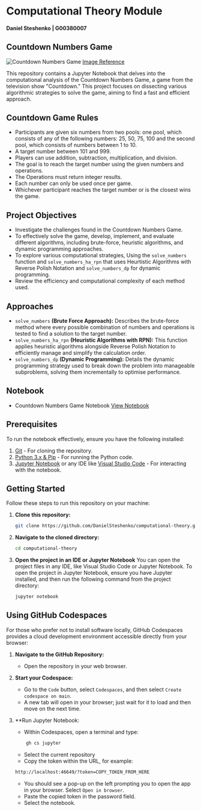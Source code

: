 # Computational Theory Module
#### Daniel Steshenko | G00380007
## Countdown Numbers Game

![Countdown Numbers Game](https://countdownnumbersgame.com/countdownimage.webp)
[Image Reference](https://countdownnumbersgame.com/)

This repository contains a Jupyter Notebook that delves into the computational analysis of the Countdown Numbers Game, a game from the television show "Countdown." This project focuses on dissecting various algorithmic strategies to solve the game, aiming to find a fast and efficient approach.

## Countdown Game Rules

- Participants are given six numbers from two pools: one pool, which consists of any of the following numbers: 25, 50, 75, 100 and the second pool, which consists of numbers between 1 to 10.
- A target number between 101 and 999.
- Players can use addition, subtraction, multiplication, and division.
- The goal is to reach the target number using the given numbers and operations.
- The Operations must return integer results.
- Each number can only be used once per game.
- Whichever participant reaches the target number or is the closest wins the game.

## Project Objectives
- Investigate the challenges found in the Countdown Numbers Game.
- To effectively solve the game, develop, implement, and evaluate different algorithms, including brute-force, heuristic algorithms, and dynamic programming approaches.
- To explore various computational strategies, Using the `solve_numbers` function and `solve_numbers_ha_rpn` that uses Heurtistic Algorithms with Reverse Polish Notation and `solve_numbers_dp` for dynamic programming.
- Review the efficiency and computational complexity of each method used.

## Approaches
- `solve_numbers` **(Brute Force Approach):** Describes the brute-force method where every possible combination of numbers and operations is tested to find a solution to the target number.
- `solve_numbers_ha_rpn` **(Heuristic Algorithms with RPN):** This function applies heuristic algorithms alongside Reverse Polish Notation to efficiently manage and simplify the calculation order.
- `solve_numbers_dp` **(Dynamic Programming):** Details the dynamic programming strategy used to break down the problem into manageable subproblems, solving them incrementally to optimise performance.

## Notebook

- Countdown Numbers Game Notebook [View Notebook](https://github.com/DanielSteshenko/computational-theory/blob/main/countdown.ipynb)

## Prerequisites

To run the notebook effectively, ensure you have the following installed:

1. [Git](https://git-scm.com/downloads) - For cloning the repository.
2. [Python 3.x & Pip](https://www.python.org/downloads/) - For running the Python code.
3. [Jupyter Notebook](https://jupyter.org/install) or any IDE like [Visual Studio Code](https://code.visualstudio.com/download) - For interacting with the notebook.

## Getting Started

Follow these steps to run this repository on your machine:

1. **Clone this repository:**
   ```bash
   git clone https://github.com/DanielSteshenko/computational-theory.git
   ```
2. **Navigate to the cloned directory:**
   ```bash
   cd computational-theory
   ```
3. **Open the project in an IDE or Jupyter Notebook**
   You can open the project files in any IDE, like Visual Studio Code or Jupyter Notebook. To open the project in Jupyter Notebook, ensure you have Jupyter installed, and then run the following command from the project directory:
   ```bash
   jupyter notebook
   ```

## Using GitHub Codespaces

For those who prefer not to install software locally, GitHub Codespaces provides a cloud development environment accessible directly from your browser:

1. **Navigate to the GitHub Repository:**
    - Open the repository in your web browser.

2. **Start your Codespace:**
    - Go to the `Code` button, select `Codespaces`, and then select `Create codespace on main`.
    - A new tab will open in your browser; just wait for it to load and then move on the next time.
3. **Run Jupyter Notebook:
    - Within Codespaces, open a terminal and type:
    ```bash
        gh cs jupyter
    ```
    - Select the current repository
    - Copy the token within the URL, for example:
    ```bash
    http://localhost:46649/?token=COPY_TOKEN_FROM_HERE
    ```
    - You should see a pop-up on the left prompting you to open the app in your browser. Select `Open in browser`.
    - Paste the copied token in the password field. 
    - Select the notebook.
